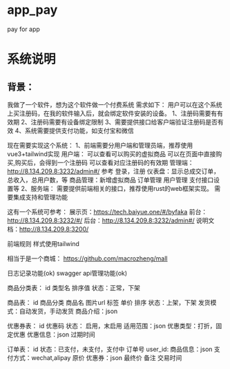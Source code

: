 # app_pay
pay for app


# 系统说明

## 背景：
我做了一个软件，想为这个软件做一个付费系统
需求如下：
用户可以在这个系统上买注册码，在我的软件输入后，就会绑定软件安装的设备。
1、注册码需要有有效期
2、注册码需要有设备绑定限制
3、需要提供接口给客户端验证注册码是否有效
4、系统需要提供支付功能，如支付宝和微信

现在需要实现这个系统：
1、前端需要分用户端和管理员端，推荐使用vue3+tailwind实现
    用户端：
        可以查看可以购买的虚拟商品
        可以在页面中直接购买,购买后，会得到一个注册码
        可以查看对应注册码的有效期
    管理端：
    http://8.134.209.8:3232/admin#/  参考
        登录，注册
        仪表盘：显示总成交订单，总收入，总用户数，等
        商品管理：新增虚拟商品
        订单管理
        用户管理
        支付接口设置等
2、服务端：
    需要提供前端相关的接口，推荐使用rust的web框架实现。
    需要集成支持和管理功能

这有一个系统可参考：
展示页：https://tech.baiyue.one/#/byfaka
前台：http://8.134.209.8:3232/#/
后台：http://8.134.209.8:3232/admin#/
说明文档：http://8.134.209.8:3200/

前端规则
样式使用tailwind

相当于是一个商城：
https://github.com/macrozheng/mall


日志记录功能(ok)
swagger api管理功能(ok)

商品分类表：
id
类型名
排序值
状态：正常，下架


商品表：
id
商品分类
商品名
图片url
标签
单价
排序
状态：上架，下架
发货模式：自动发货，手动发货
商品介绍：json 


优惠券表：
id
优惠码
状态： 启用，末启用
适用范围：json 
优惠类型：打折，固定优惠
优惠信息：json
过期时间 

订单表：
id
状态：已支付，未支付，支付中
订单号
user_id:
商品信息：json 
支付方式：wechat,alipay
原价
优惠券：json
最终价
备注
交易时间




